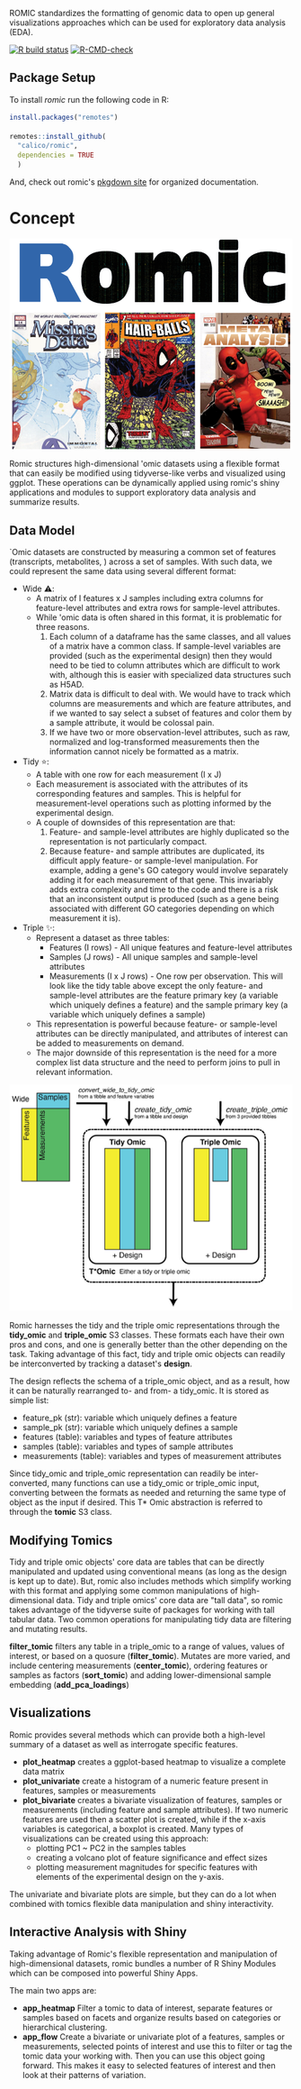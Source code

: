 ROMIC standardizes the formatting of genomic data to open up general visualizations approaches which can be used for exploratory data analysis (EDA).

<!-- badges: start -->
[![R build status](https://github.com/calico/romic/workflows/R-CMD-check/badge.svg)](https://github.com/calico/romic/actions)
[![R-CMD-check](https://github.com/calico/romic/workflows/R-CMD-check/badge.svg)](https://github.com/calico/romic/actions)
<!-- badges: end -->

## Package Setup

To install *romic* run the following code in R:

```r 
install.packages("remotes")

remotes::install_github(
  "calico/romic",
  dependencies = TRUE
  )
```

And, check out romic's [pkgdown site](https://calico.github.io/romic/index.html) for organized documentation.

# Concept

![Romic Logo](https://github.com/calico/romic/blob/main/assets/romic_art/romic.png)

Romic structures high-dimensional 'omic datasets using a flexible format that can easily be modified using tidyverse-like verbs and visualized using ggplot. These operations can be dynamically applied using romic's shiny applications and modules to support exploratory data analysis and summarize results.

## Data Model

`Omic datasets are constructed by measuring a common set of features (transcripts, metabolites, ) across a set of samples. With such data, we could represent the same data using several different format:

- Wide :warning:: 
  - A matrix of I features x J samples including extra columns for feature-level attributes and extra rows for sample-level attributes.
  - While 'omic data is often shared in this format, it is problematic for three reasons.
    1. Each column of a dataframe has the same classes, and all values of a matrix have a common class. If sample-level variables are provided (such as the experimental design) then they would need to be tied to column attributes which are difficult to work with, although this is easier with specialized data structures such as H5AD.
    2. Matrix data is difficult to deal with. We would have to track which columns are measurements and which are feature attributes, and if we wanted to say select a subset of features and color them by a sample attribute, it would be colossal pain. 
    3. If we have two or more observation-level attributes, such as raw, normalized and log-transformed measurements then the information cannot nicely be formatted as a matrix.
- Tidy :star::
  - A table with one row for each measurement (I x J)
  - Each measurement is associated with the attributes of its corresponding features and samples. This is helpful for measurement-level operations such as plotting informed by the experimental design.
  - A couple of downsides of this representation are that:
    1. Feature- and sample-level attributes are highly duplicated so the representation is not particularly compact.
    2. Because feature- and sample attributes are duplicated, its difficult apply feature- or sample-level manipulation. For example, adding a gene's GO category would involve separately adding it for each measurement of that gene. This invariably adds extra complexity and time to the code and there is a risk that an inconsistent output is produced (such as a gene being associated with different GO categories depending on which measurement it is).
- Triple :sparkles::
  - Represent a dataset as three tables:
    - Features (I rows) - All unique features and feature-level attributes
    - Samples (J rows) - All unique samples and sample-level attributes
    - Measurements (I x J rows) - One row per observation. This will look like the tidy table above except the only feature- and sample-level attributes are the feature primary key (a variable which uniquely defines a feature) and the sample primary key (a variable which uniquely defines a sample)
  - This representation is powerful because feature- or sample-level attributes can be directly manipulated, and attributes of interest can be added to measurements on demand.
  - The major downside of this representation is the need for a more complex list data structure and the need to perform joins to pull in relevant information.

![Romic Functions](https://github.com/calico/romic/blob/main/assets/romic_summary.png)

Romic harnesses the tidy and the triple omic representations through the **tidy_omic** and **triple_omic** S3 classes. These formats each have their own pros and cons, and one is generally better than the other depending on the task. Taking advantage of this fact, tidy and triple omic objects can readily be interconverted by tracking a dataset's **design**.

The design reflects the schema of a triple_omic object, and as a result, how it can be naturally rearranged to- and from- a tidy_omic. It is stored as simple list:

- feature_pk (str): variable which uniquely defines a feature
- sample_pk (str): variable which uniquely defines a sample
- features (table): variables and types of feature attributes
- samples (table): variables and types of sample attributes
- measurements (table): variables and types of measurement attributes

Since tidy_omic and triple_omic representation can readily be inter-converted, many functions can use a tidy_omic or triple_omic input, converting between the formats as needed and returning the same type of object as the input if desired. This T* Omic abstraction is referred to through the **tomic** S3 class. 

## Modifying Tomics

Tidy and triple omic objects' core data are tables that can be directly manipulated and updated using conventional means (as long as the design is kept up to date). But, romic also includes methods which simplify working with this format and applying some common manipulations of high-dimensional data. Tidy and triple omics' core data are "tall data", so romic takes advantage of the tidyverse suite of packages for working with tall tabular data. Two common operations for manipulating tidy data are filtering and mutating results.

**filter_tomic** filters any table in a triple_omic to a range of values, values of interest, or based on a quosure (**filter_tomic**). Mutates are more varied, and include centering measurements (**center_tomic**), ordering features or samples as factors (**sort_tomic**) and adding lower-dimensional sample embedding (**add_pca_loadings**)

## Visualizations

Romic provides several methods which can provide both a high-level summary of a dataset as well as interrogate specific features.

- **plot_heatmap** creates a ggplot-based heatmap to visualize a complete data matrix
- **plot_univariate** create a histogram of a numeric feature present in features, samples or measurements
- **plot_bivariate** creates a bivariate visualization of features, samples or measurements (including feature and sample attributes). If two numeric features are used then a scatter plot is created, while if the x-axis variables is categorical, a boxplot is created. Many types of visualizations can be created using this approach:
  - plotting PC1 ~ PC2 in the samples tables
  - creating a volcano plot of feature significance and effect sizes
  - plotting measurement magnitudes for specific features with elements of the experimental design on the y-axis.
  
The univariate and bivariate plots are simple, but they can do a lot when combined with tomics flexible data manipulation and shiny interactivity.

## Interactive Analysis with Shiny

Taking advantage of Romic's flexible representation and manipulation of high-dimensional datasets, romic bundles a number of
R Shiny Modules which can be composed into powerful Shiny Apps.

The main two apps are:

- **app_heatmap** Filter a tomic to data of interest, separate features or samples based on facets and organize results based on categories or hierarchical clustering.
- **app_flow** Create a bivariate or univariate plot of a features, samples or measurements, selected points of interest and use this to filter or tag the tomic data your working with. Then you can use this object going forward. This makes it easy to selected features of interest and then look at their patterns of variation.
